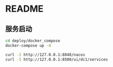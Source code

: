 # README

## 服务启动
```bash
cd deploy/docker_compose
docker-compose up -d

curl -I http://127.0.0.1:8848/nacos
curl -I http://127.0.0.1:8500/ui/dc1/services
```